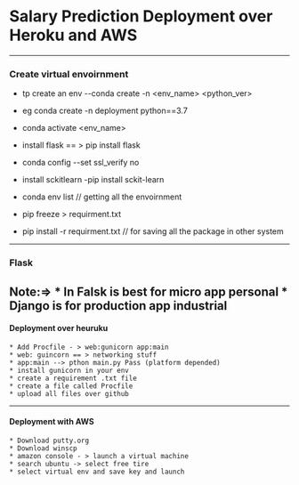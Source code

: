# Salary Prediction Deployment over Heroku and AWS

---

### Create virtual envoirnment

* tp create an env --conda create -n <env_name> <python_ver>

* eg conda create -n deployment python==3.7

* conda activate <env_name>

* install flask == > pip install flask

* conda config --set ssl_verify no

* install sckitlearn -pip install sckit-learn

* conda env list // getting all the envoirnment

* pip freeze > <fileName>requirment.txt</FileName>

* pip install -r requirment.txt // for saving all the package in other system
---
###  Flask
  Note:=> 
      * In Falsk is best for micro app personal
      * Django is for production app industrial
  ---
   #### Deployment over heuruku

    * Add Procfile - > web:gunicorn app:main
    * web: guincorn == > networking stuff
    * app:main --> pthon main.py Pass (platform depended)
    * install gunicorn in your env
    * create a requirement .txt file
    * create a file called Procfile
    * upload all files over github
   ---
  #### Deployment with AWS

    * Download putty.org
    * Download winscp
    * amazon console - > launch a virtual machine
    * search ubuntu -> select free tire
    * select virtual env and save key and launch
